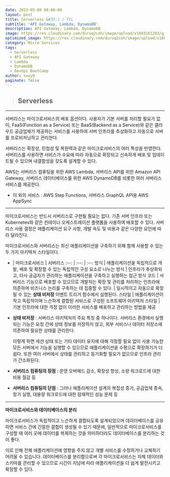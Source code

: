 ```yaml
---
date: 2023-05-08 00:00:00
layout: post
title: Serverless &#35;1 / TIL
subtitle: 'API Gateway, Lambda, DynamoDB'
description: API Gateway, Lambda, DynamoDB
image: https://res.cloudinary.com/duruq2coh/image/upload/v1683161283/gitio/msa_b5yogy.png
optimized_image: https://res.cloudinary.com/duruq2coh/image/upload/v1683161283/gitio/msa_b5yogy.png
category: Micro Services
tags:
  - Serverless
  - API Gateway
  - Lambda
  - DynamoDB
  - DevOps BootCamp
author: seay0
paginate: false
---
```


> ## **Serverless** 
---

서버리스는 마이크로서비스의 배포 옵션이다. 사용자가 기본 서버를 처리할 필요가 없이, FaaS(Function as a Service) 또는 BaaS(Backend as a Service)와 같은 클라우드 공급업체가 제공하는 서비스를 사용하여 서버 인프라를 추상화하고 자동으로 서버를 프로비저닝하고 관리한다.

서버리스는 확장성, 민첩성 및 복원력과 같은 마이크로서비스의 여러 특성을 반영한다. 서버리스를 사용하면 서비스가 수요에 따라 자동으로 확장되고 신속하게 배포 및 업데이트될 수 있으며 내결함성을 갖도록 설계할 수 있다.

AWS는 서버리스 컴퓨팅을 위한 AWS Lambda, 서버리스 API를 위한 Amazon API Gateway, 서버리스 데이터베이스를 위한 AWS DynamoDB를 비롯한 여러 서버리스 서비스를 제공한다. 
- 이 외의 서비스 : AWS Step Functions, 서버리스 GraphQL API용 AWS AppSync

---

마이크로서비스는 반드시 서버리스로 구현될 필요는 없다. 기존 서버 인프라 또는 Kubernetes와 같은 컨테이너 오케스트레이션 플랫폼을 사용하여 배포할 수 있다. 서버리스 사용 결정은 애플리케이션 요구 사항, 개발 속도 및 비용과 같은 다양한 요인에 따라 달라진다.

마이크로서비스와 서버리스는 최신 애플리케이션을 구축하기 위해 함께 사용할 수 있는 두 가지 아키텍처 스타일이다.

- | 마이크로서비스 | 서버리스
:--: | :--: | :--: 
방식 | 애플리케이션을 독립적으로 개발, 배포 및 확장할 수 있는 독립적인 구성 요소로 나누는 방식 | 인프라가 추상화되고, 타사 공급자가 관리하는 애플리케이션을 구축하고 실행하는 접근 방식
코드 | 서버리스 기능으로 배포할 수 있으므로 개발자는 확장 및 관리를 처리하는 인프라에 의존하며 비즈니스 논리를 구축하는 데 집중할 수 있다. | 일시적이고 자동으로 확장될 수 있는 **상태 비저장** 이벤트 트리거 함수에서 실행된다.
스타일 | 애플리케이션이 작고 독립적이며 느슨하게 결합된 서비스로 구성된 소프트웨어 아키텍처 스타일 | 기본 인프라에 대한 걱정 없이 이러한 서비스를 배포하고 관리하는 방법을 제공

* **상태 비저장** : 서버리스 아키텍처의 주요 특징 중 하나이다. 서버리스 환경에서 실행되는 기능은 요청 간에 상태 정보를 저장하지 않고, 외부 서비스나 데이터 저장소에 의존하여 필요한 상태를 관리한다. 

  이렇게 하면 세션 상태 또는 기타 데이터 유지에 대해 걱정할 필요 없이 사용 가능한 모든 서버에서 기능을 실행할 수 있으므로 애플리케이션을 수평으로 확장하기가 더 쉽다. 또한 여러 서버에서 상태를 관리하고 동기화할 필요가 없으므로 인프라 관리가 간소화된다.


* **서버리스 컴퓨팅의 장점** : 
운영 오버헤드 감소, 확장성 향상, 소량 워크로드에 대한 비용 절감 등
* **서버리스 컴퓨팅의 단점** : 
그러나 애플리케이션 설계의 복잡성 증가, 공급업체 종속, 장기 실행, 대용량 워크로드에 대한 잠재적인 성능 문제 등

---

**마이크로서비스와 데이터베이스의 분리**  

마이크로서비스가 독립적이고 느슨하게 결합되도록 설계되었으며 데이터베이스를 공유하면 서비스 간에 긴밀한 결합이 생성될 수 있기 때문에, 일반적으로 마이크로서비스를 구성할 때 여러 곳에 데이터를 복제하는 것을 의미하더라도 데이터베이스를 분리하는 것이 좋다.

이로 인해 전체 애플리케이션에 영향을 주지 않고 개별 서비스를 수정하거나 교체하기 어려울 수 있습니다. 데이터베이스를 분리함으로써 각 마이크로서비스는 자체 데이터와 스키마를 관리할 수 있으므로 시간이 지남에 따라 애플리케이션을 더 쉽게 발전시키고 확장할 수 있다.